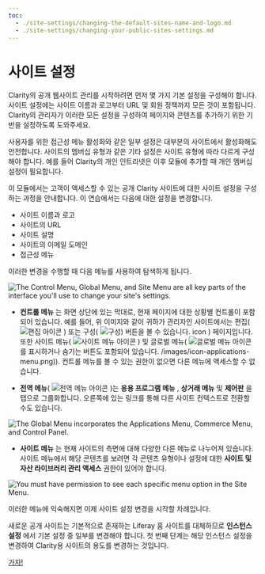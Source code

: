 ```yaml
---
toc:
  - ./site-settings/changing-the-default-sites-name-and-logo.md
  - ./site-settings/changing-your-public-sites-settings.md
---
```

# 사이트 설정

Clarity의 공개 웹사이트 관리를 시작하려면 먼저 몇 가지 기본 설정을 구성해야 합니다. 사이트 설정에는 사이트 이름과 로고부터 URL 및 회원 정책까지 모든 것이 포함됩니다. Clarity의 관리자가 이러한 모든 설정을 구성하여 페이지와 콘텐츠를 추가하기 위한 기반을 설정하도록 도와주세요.

사용자를 위한 접근성 메뉴 활성화와 같은 일부 설정은 대부분의 사이트에서 활성화해도 안전합니다. 사이트의 멤버십 유형과 같은 기타 설정은 사이트 유형에 따라 다르게 구성해야 합니다. 예를 들어 Clarity의 개인 인트라넷은 이후 모듈에 추가할 때 개인 멤버십 설정이 필요합니다.

이 모듈에서는 고객이 액세스할 수 있는 공개 Clarity 사이트에 대한 사이트 설정을 구성하는 과정을 안내합니다. 이 연습에서는 다음에 대한 설정을 변경합니다.

* 사이트 이름과 로고
* 사이트의 URL
* 사이트 설명
* 사이트의 이메일 도메인
* 접근성 메뉴

이러한 변경을 수행할 때 다음 메뉴를 사용하여 탐색하게 됩니다.

![The Control Menu, Global Menu, and Site Menu are all key parts of the interface you'll use to change your site's settings.](./site-settings/images/01.png)

* **컨트롤 메뉴** 는 화면 상단에 있는 막대로, 현재 페이지에 대한 상황별 컨트롤이 포함되어 있습니다. 예를 들어, 위 이미지와 같이 귀하가 관리자인 사이트에서는 편집( ![편집 아이콘](../images/icon-edit.png) ) 또는 구성( ![구성) 버튼을 볼 수 있습니다. icon](../images/icon-cog.png) ) 페이지입니다. 또한 사이트 메뉴( ![사이트 메뉴 아이콘](../images/icon-product-menu-open.png) ) 및 글로벌 메뉴( ![글로벌 메뉴 아이콘](..)를 표시하거나 숨기는 버튼도 포함되어 있습니다. /images/icon-applications-menu.png)). 컨트롤 메뉴를 볼 수 있는 권한이 없으면 다른 메뉴에 액세스할 수 없습니다.

* **전역 메뉴**( ![전역 메뉴 아이콘](../images/icon-applications-menu.png) )는 **응용 프로그램 메뉴** , **상거래 메뉴** 및 **제어판** 을 탭으로 그룹화합니다. 오른쪽에 있는 링크를 통해 다른 사이트 컨텍스트로 전환할 수도 있습니다.

![The Global Menu incorporates the Applications Menu, Commerce Menu, and Control Panel.](./site-settings/images/02.png)

* **사이트 메뉴** 는 현재 사이트의 측면에 대해 다양한 다른 메뉴로 나누어져 있습니다. 사이트 메뉴에서 해당 콘텐츠를 보려면 각 콘텐츠 유형이나 설정에 대한 **사이트 및 자산 라이브러리 관리 액세스** 권한이 있어야 합니다.

![You must have permission to see each specific menu option in the Site Menu.](./site-settings/images/03.png)

이러한 메뉴에 익숙해지면 이제 사이트 설정 변경을 시작할 차례입니다.

새로운 공개 사이트는 기본적으로 존재하는 Liferay 홈 사이트를 대체하므로 **인스턴스 설정** 에서 기본 설정 중 일부를 변경해야 합니다. 첫 번째 단계는 해당 인스턴스 설정을 변경하여 Clarity용 사이트의 용도를 변경하는 것입니다.

[가자!](./site-settings/changing-the-default-sites-name-and-logo.md)
